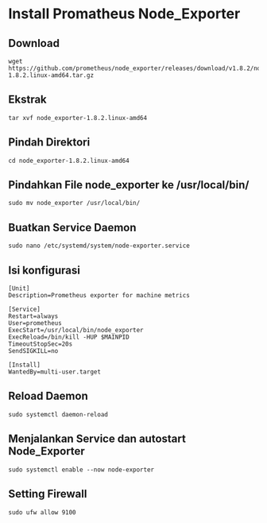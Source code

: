# Install Promatheus Node_Exporter

## Download

```
wget https://github.com/prometheus/node_exporter/releases/download/v1.8.2/node_exporter-1.8.2.linux-amd64.tar.gz
```

## Ekstrak

```
tar xvf node_exporter-1.8.2.linux-amd64
```

## Pindah Direktori

```
cd node_exporter-1.8.2.linux-amd64
```

## Pindahkan File node_exporter ke /usr/local/bin/

```
sudo mv node_exporter /usr/local/bin/
```

## Buatkan Service Daemon

```
sudo nano /etc/systemd/system/node-exporter.service
```

## Isi konfigurasi

```
[Unit]
Description=Prometheus exporter for machine metrics

[Service]
Restart=always
User=prometheus
ExecStart=/usr/local/bin/node_exporter
ExecReload=/bin/kill -HUP $MAINPID
TimeoutStopSec=20s
SendSIGKILL=no

[Install]
WantedBy=multi-user.target
```

## Reload Daemon

```
sudo systemctl daemon-reload
```

## Menjalankan Service dan autostart Node_Exporter

```
sudo systemctl enable --now node-exporter
```

## Setting Firewall

```
sudo ufw allow 9100
```
